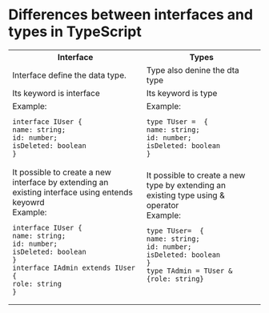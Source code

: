 <h1>Differences between interfaces and types in TypeScript</h1>



<table >
  <tr>
    <th>Interface</th>
    <th>Types</th>

  </tr>
  <tr>
    <td>Interface define the data type.</td>
    <td>Type also denine the dta type </td>

  </tr>
  <tr>
    <td>Its keyword is interface</td>
    <td>Its keyword is type</td>

  </tr>
  <tr>
    <td>Example:
      
    interface IUser {
    name: string;
    id: number;
    isDeleted: boolean
    }
  </td>
    <td>
      Example:
      
    type TUser =  {
    name: string;
    id: number;
    isDeleted: boolean
    }
   </td>

  </tr>
  
  <tr>
    <td>It possible to create a new interface by extending an existing interface using entends keyowrd</br>
    Example:
    
    interface IUser {
    name: string;
    id: number;
    isDeleted: boolean
    }
    interface IAdmin extends IUser {
    role: string
    }
  </td>
  
  <td>It possible to create a new type by extending an existing type using & operator </br>
    Example:
      
    type TUser=  {
    name: string;
    id: number;
    isDeleted: boolean
    }
    type TAdmin = TUser & {role: string}
  </br>
  </td>
  </tr>
</table>
